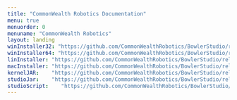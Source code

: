 ```yaml
---
title: "CommonWealth Robotics Documentation"
menu: true
menuorder: 0
menuname: "CommonWealth Robotics"
layout: landing
winInstaller32: "https://github.com/CommonWealthRobotics/BowlerStudio/releases/download/1.0.5/Windows-32-BowlerStudio-1.0.5.exe"
winInstaller64: "https://github.com/CommonWealthRobotics/BowlerStudio/releases/download/1.0.5/Windows-64-BowlerStudio-1.0.5.exe"
linInstaller: "https://github.com/CommonWealthRobotics/BowlerStudio/releases/download/1.0.5/Ubuntu-BowlerStudio-1.0.5.deb"
macInstaller: "https://github.com/CommonWealthRobotics/BowlerStudio/releases/download/1.0.5/MacOSX-BowlerStudio-1.0.5.zip"
kernelJAR:    "https://github.com/CommonWealthRobotics/BowlerStudio/releases/download/1.0.5/BowlerScriptingKernel-0.50.2-fat.jar"
studioJar:    "https://github.com/CommonWealthRobotics/BowlerStudio/releases/download/1.0.5/BowlerStudio.jar"
studioScript:    "https://github.com/CommonWealthRobotics/BowlerStudio/releases/download/1.0.5/bowlerstudio"
---
```


